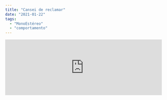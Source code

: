 ```yaml
---
title: "Cansei de reclamar"
date: "2021-01-22"
tags: 
  - "MonoEstéreo"
  - "comportamento"
---
```


<iframe src="https://anchor.fm/monoestereo/embed/episodes/Cansei-de-reclamar-eisjbh" height="180px" width="100%" frameborder="0" scrolling="no" style="width:100%; height:180px;"></iframe>
